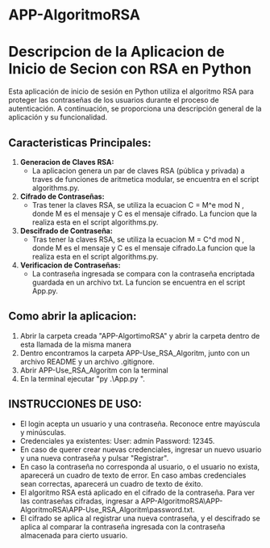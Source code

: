 # APP-AlgoritmoRSA

# Descripcion de la Aplicacion de Inicio de Secion con RSA en Python

Esta aplicación de inicio de sesión en Python utiliza el algoritmo RSA para proteger las contraseñas de los usuarios durante el proceso de autenticación. A continuación, se proporciona una descripción general de la aplicación y su funcionalidad.

## Caracteristicas Principales:

1. **Generacion de Claves RSA:**
   - La aplicacion genera un par de claves RSA (pública y privada) a traves de funciones de aritmetica modular, se encuentra en el script algorithms.py.
2. **Cifrado de Contraseñas:**
   - Tras tener la claves RSA, se utiliza la ecuacion C = M^e mod N , donde M es el mensaje y C es el mensaje cifrado. La funcion que la realiza esta en el script algorithms.py.
3. **Descifrado de Contraseña:**
   - Tras tener la claves RSA, se utiliza la ecuacion M = C^d mod N , donde M es el mensaje y C es el mensaje cifrado.La funcion que la realiza esta en el script algorithms.py.
4. **Verificacion de Contraseñas:**
   - La contraseña ingresada se compara con la contraseña encriptada guardada en un archivo txt. La funcion se encuentra en el script App.py.

## Como abrir la aplicacion:

1. Abrir la carpeta creada "APP-AlgortimoRSA" y abrir la carpeta dentro de esta llamada de la misma manera
2. Dentro encontramos la carpeta APP-Use_RSA_Algoritm, junto con un archivo README y un archivo .gitignore.
3. Abrir APP-Use_RSA_Algoritm con la terminal 
4. En la terminal ejecutar "py .\App.py ".

## INSTRUCCIONES DE USO:

- El login acepta un usuario y una contraseña. Reconoce entre mayúscula y minúsculas.
- Credenciales ya existentes: User: admin   Password: 12345.
- En caso de querer crear nuevas credenciales, ingresar un nuevo usuario y una nueva contraseña y pulsar "Registrar".
- En caso la contraseña no corresponda al usuario, o el usuario no exista, aparecerá un cuadro de texto de error. En caso ambas credenciales sean correctas, aparecerá un cuadro de texto de éxito.
- El algoritmo RSA está aplicado en el cifrado de la contraseña. Para ver las contraseñas cifradas, ingresar a APP-AlgoritmoRSA\APP-AlgoritmoRSA\APP-Use_RSA_Algoritm\password.txt.
- El cifrado se aplica al registrar una nueva contraseña, y el descifrado se aplica al comparar la contraseña ingresada con la contraseña almacenada para cierto usuario.
